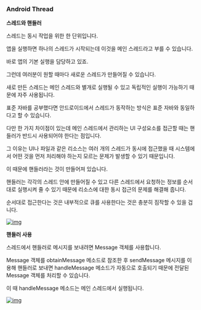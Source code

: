 ### Android Thread

**스레드와 핸들러**

스레드는 동시 작업을 위한 한 단위입니다.

앱을 실행하면 하나의 스레드가 시작되는데 이것을 메인 스레드라고 부를 수 있습니다.

바로 앱의 기본 실행을 담당하고 있죠.

그런데 여러분이 원할 때마다 새로운 스레드가 만들어질 수 있습니다.

새로 만든 스레드는 메인 스레드와 별개로 실행될 수 있고 독립적인 실행이 가능하기 때문에 자주 사용됩니다.

표준 자바를 공부했다면 안드로이드에서 스레드가 동작하는 방식은 표준 자바와 동일하다고 할 수 있습니다.

다만 한 가지 차이점이 있는데 메인 스레드에서 관리하는 UI 구성요소를 접근할 때는 핸들러가 반드시 사용되어야 한다는 점입니다.

그 이유는 UI나 파일과 같은 리소스는 여러 개의 스레드가 동시에 접근했을 때 시스템에서 어떤 것을 먼저 처리해야 하는지 모르는 문제가 발생할 수 있기 때문입니다.

이 때문에 핸들러라는 것이 만들어져 있습니다.

핸들러는 각각의 스레드 안에 만들어질 수 있고 다른 스레드에서 요청하는 정보를 순서대로 실행시켜 줄 수 있기 때문에 리소스에 대한 동시 접근의 문제를 해결해 줍니다.

순서대로 접근한다는 것은 내부적으로 큐를 사용한다는 것은 충분히 짐작할 수 있을 겁니다.

[![img](https://cphinf.pstatic.net/mooc/20180205_145/1517798591772ddBDN_PNG/1.png?type=w760)](https://www.edwith.org/boostcourse-android/lecture/17086/#)

**핸들러 사용**

스레드에서 핸들러로 메시지를 보내려면 Message 객체를 사용합니다.

Message 객체를 obtainMessage 메소드로 참조한 후 sendMessage 메시지를 이용해 핸들러로 보내면 handleMessage 메소드가 자동으로 호출되기 때문에 전달된 Message 객체를 처리할 수 있습니다.

이 때 handleMessage 메소드는 메인 스레드에서 실행됩니다.

[![img](https://cphinf.pstatic.net/mooc/20180205_9/1517798621182f5fTN_PNG/2.png?type=w760)
  ](https://www.edwith.org/boostcourse-android/lecture/17086/#)
